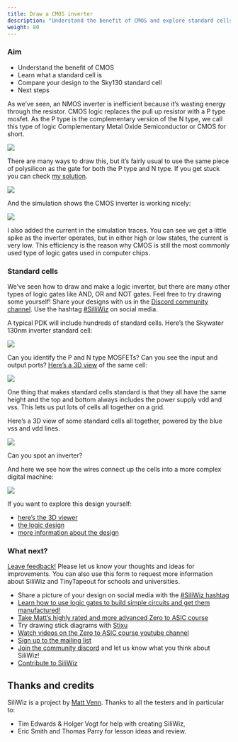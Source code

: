 ```yaml
---
title: Draw a CMOS inverter
description: "Understand the benefit of CMOS and explore standard cells"
weight: 80
---
```


### Aim

*   Understand the benefit of CMOS
*   Learn what a standard cell is
*   Compare your design to the Sky130 standard cell
*   Next steps

As we’ve seen, an NMOS inverter is inefficient because it’s wasting energy through the resistor. CMOS logic replaces the pull up resistor with a P type mosfet. As the P type is the complementary version of the N type, we call this type of logic Complementary Metal Oxide Semiconductor or CMOS for short.

![](../images/image35.png?width=20pc)

There are many ways to draw this, but it’s fairly usual to use the same piece of polysilicon as the gate for both the P type and N type. If you get stuck you can check [my solution](https://app.siliwiz.com/?preset=inverter).

![](../images/image56.png)

And the simulation shows the CMOS inverter is working nicely:

![](../images/image40.png)

I also added the current in the simulation traces. You can see we get a little spike as the inverter operates, but in either high or low states, the current is very low. This efficiency is the reason why CMOS is still the most commonly used type of logic gates used in computer chips.

### Standard cells

We’ve seen how to draw and make a logic inverter, but there are many other types of logic gates like AND, OR and NOT gates. Feel free to try drawing some yourself! Share your designs with us in the [Discord community channel](https://discord.gg/e3FK68Z98y). Use the hashtag [#SilliWiz](https://twitter.com/search?q=siliwiz&src=typed_query) on social media.

A typical PDK will include hundreds of standard cells. Here’s the Skywater 130nm inverter standard cell:

![](../images/image62.png)

Can you identify the P and N type MOSFETs? Can you see the input and output ports? [Here’s a 3D view](https://gds-viewer.tinytapeout.com/?model%3Dhttps://tinytapeout.github.io/sky130B-cells-gltf/cells/sky130_fd_sc_hd__inv_1.gds.gltf) of the same cell:

![](../images/image18.png)

One thing that makes standard cells standard is that they all have the same height and the top and bottom always includes the power supply vdd and vss. This lets us put lots of cells all together on a grid.

Here’s a 3D view of some standard cells all together, powered by the blue vss and vdd lines.

![](../images/image11.png)

Can you spot an inverter?

And here we see how the wires connect up the cells into a more complex digital machine:

![](../images/image43.png)

If you want to explore this design yourself:

*   [here’s the 3D viewer](https://gds-viewer.tinytapeout.com/?model%3Dhttps://tinytapeout.github.io/tt02-test-invert/tinytapeout.gds.gltf)
*   [the logic design](https://wokwi.com/projects/341535056611770964)
*   [more information about the design](https://tinytapeout.com/runs/tt02/000/)

### What next?

[Leave feedback!](https://forms.gle/fY5phQRc2dnzBRmf9) Please let us know your thoughts and ideas for improvements. You can also use this form to request more information about SiliWiz and TinyTapeout for schools and universities.

*   Share a picture of your design on social media with the [#SiliWiz hashtag](https://twitter.com/search?q=siliwiz&src=typed_query)
*   [Learn how to use logic gates to build simple circuits and get them manufactured!](http://tinytapeout.com)
*   [Take Matt’s highly rated and more advanced Zero to ASIC course](https://zerotoasiccourse.com)
*   Try drawing stick diagrams with [Stixu](https://stixu.io/)
*   [Watch videos on the Zero to ASIC course youtube channel](https://youtube.com/zerotoasic)
*   [Sign up to the mailing list](https://zerotoasiccourse.com/newsletter)
*   [Join the community discord](https://discord.gg/e3FK68Z98y) and let us know what you think about SiliWiz!
*   [Contribute to SiliWiz](https://github.com/wokwi/siliwiz/issues)

Thanks and credits
------------------

SiliWiz is a project by [Matt Venn](https://mattvenn.net/). Thanks to all the testers and in particular to:

*   Tim Edwards & Holger Vogt for help with creating SiliWiz,
*   Eric Smith and Thomas Parry for lesson ideas and review.
